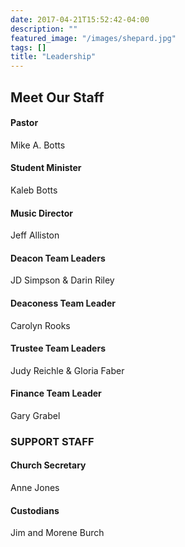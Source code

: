 ```yaml
---
date: 2017-04-21T15:52:42-04:00
description: ""
featured_image: "/images/shepard.jpg"
tags: []
title: "Leadership"
---
```


## Meet Our Staff

#### Pastor
Mike A. Botts
 
#### Student Minister
Kaleb Botts
 
#### Music Director
Jeff Alliston 
 
#### Deacon Team Leaders
JD Simpson & Darin Riley
 
#### Deaconess Team Leader
Carolyn Rooks
 
#### Trustee Team Leaders
Judy Reichle & Gloria Faber
 
#### Finance Team Leader
Gary Grabel
 
### SUPPORT STAFF

#### Church Secretary
Anne Jones
 
#### Custodians
Jim and Morene Burch
